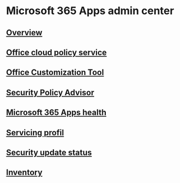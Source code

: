 # Microsoft 365 Apps admin center
## [Overview](overview.md)
## [Office cloud policy service](../overview-office-cloud-policy-service.md)
## [Office Customization Tool](../overview-of-the-office-customization-tool-for-click-to-run.md)
## [Security Policy Advisor](../overview-of-security-policy-advisor.md)
## [Microsoft 365 Apps health](microsoft-365-apps-health.md)
## [Servicing profil](servicing-profile.md)
## [Security update status](security-update-status.md)
## [Inventory](inventory.md)
